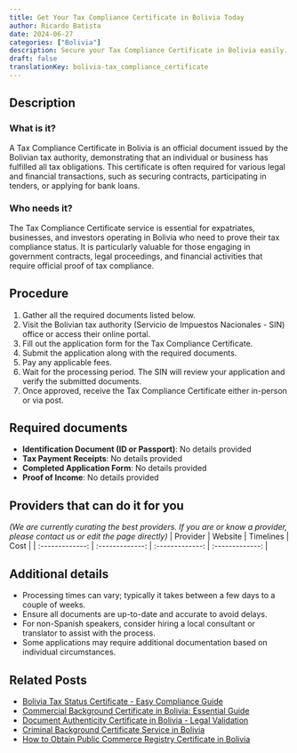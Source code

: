 ```yaml
---
title: Get Your Tax Compliance Certificate in Bolivia Today
author: Ricardo Batista
date: 2024-06-27
categories: ["Bolivia"]
description: Secure your Tax Compliance Certificate in Bolivia easily. Follow our step-by-step guide for hassle-free compliance.
draft: false
translationKey: bolivia-tax_compliance_certificate
---
```


## Description
### What is it?
A Tax Compliance Certificate in Bolivia is an official document issued by the Bolivian tax authority, demonstrating that an individual or business has fulfilled all tax obligations. This certificate is often required for various legal and financial transactions, such as securing contracts, participating in tenders, or applying for bank loans.

### Who needs it?
The Tax Compliance Certificate service is essential for expatriates, businesses, and investors operating in Bolivia who need to prove their tax compliance status. It is particularly valuable for those engaging in government contracts, legal proceedings, and financial activities that require official proof of tax compliance.

## Procedure

1. Gather all the required documents listed below.
2. Visit the Bolivian tax authority (Servicio de Impuestos Nacionales - SIN) office or access their online portal.
3. Fill out the application form for the Tax Compliance Certificate.
4. Submit the application along with the required documents.
5. Pay any applicable fees.
6. Wait for the processing period. The SIN will review your application and verify the submitted documents.
7. Once approved, receive the Tax Compliance Certificate either in-person or via post.


## Required documents

- **Identification Document (ID or Passport)**: No details provided
- **Tax Payment Receipts**: No details provided
- **Completed Application Form**: No details provided
- **Proof of Income**: No details provided


## Providers that can do it for you
_(We are currently curating the best providers. If you are or know a provider, please contact us or edit the page directly)_
| Provider        |     Website     |     Timelines    |       Cost      |
| :-------------: | :-------------: |  :-------------: | :-------------: |

## Additional details

- Processing times can vary; typically it takes between a few days to a couple of weeks.
- Ensure all documents are up-to-date and accurate to avoid delays.
- For non-Spanish speakers, consider hiring a local consultant or translator to assist with the process.
- Some applications may require additional documentation based on individual circumstances.




## Related Posts

- [Bolivia Tax Status Certificate - Easy Compliance Guide](https://tramitit.com/guides/bolivia/tax_status_certificate/)
- [Commercial Background Certificate in Bolivia: Essential Guide](https://tramitit.com/guides/bolivia/commercial_background_certificate/)
- [Document Authenticity Certificate in Bolivia - Legal Validation](https://tramitit.com/guides/bolivia/document_authenticity_certificate/)
- [Criminal Background Certificate Service in Bolivia](https://tramitit.com/guides/bolivia/criminal_background_certificate/)
- [How to Obtain Public Commerce Registry Certificate in Bolivia](https://tramitit.com/guides/bolivia/public_commerce_registry_certificate/)